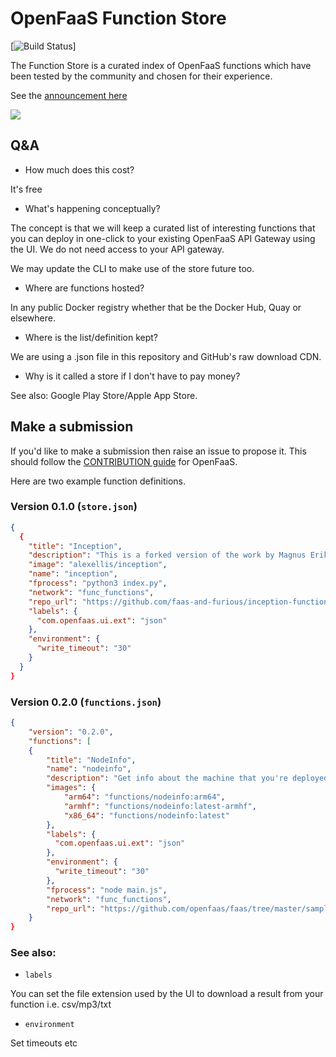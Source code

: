 # OpenFaaS Function Store

[![Build Status](https://api.travis-ci.org/openfaas/store.svg?branch=master)]

The Function Store is a curated index of OpenFaaS functions which have been tested by the community and chosen for their experience.

See the [announcement here](https://twitter.com/alexellisuk/status/936160369516654592)

![](https://pbs.twimg.com/media/DP3od15X4AEXoDI.jpg)

## Q&A

* How much does this cost?

It's free

* What's happening conceptually?

The concept is that we will keep a curated list of interesting functions that you can deploy in one-click to your existing OpenFaaS API Gateway using the UI. We do not need access to your API gateway.

We may update the CLI to make use of the store future too.

* Where are functions hosted?

In any public Docker registry whether that be the Docker Hub, Quay or elsewhere.

* Where is the list/definition kept?

We are using a .json file in this repository and GitHub's raw download CDN.

* Why is it called a store if I don't have to pay money?

See also: Google Play Store/Apple App Store.

## Make a submission

If you'd like to make a submission then raise an issue to propose it. This should follow the [CONTRIBUTION guide](https://github.com/openfaas/faas/blob/master/CONTRIBUTING.md) for OpenFaaS.

Here are two example function definitions.

### Version 0.1.0 (`store.json`)

```json
{
  {
    "title": "Inception",
    "description": "This is a forked version of the work by Magnus Erik Hvass Pedersen - it has been re-packaged as an OpenFaaS serverless function.",
    "image": "alexellis/inception",
    "name": "inception",
    "fprocess": "python3 index.py",
    "network": "func_functions",
    "repo_url": "https://github.com/faas-and-furious/inception-function",
    "labels": {
      "com.openfaas.ui.ext": "json"
    },
    "environment": {
      "write_timeout": "30"
    }
  }
}
```

### Version 0.2.0 (`functions.json`)

```json
{
    "version": "0.2.0",
    "functions": [
    {
        "title": "NodeInfo",
        "name": "nodeinfo",
        "description": "Get info about the machine that you're deployed on. Tells CPU count, hostname, OS, and Uptime",
        "images": {
            "arm64": "functions/nodeinfo:arm64",
            "armhf": "functions/nodeinfo:latest-armhf",
            "x86_64": "functions/nodeinfo:latest"
        },
        "labels": {
          "com.openfaas.ui.ext": "json"
        },
        "environment": {
          "write_timeout": "30"
        },
        "fprocess": "node main.js",
        "network": "func_functions",
        "repo_url": "https://github.com/openfaas/faas/tree/master/sample-functions/NodeInfo"
    }
}
```

### See also:

* `labels`

You can set the file extension used by the UI to download a result from your function i.e. csv/mp3/txt

* `environment`

Set timeouts etc
